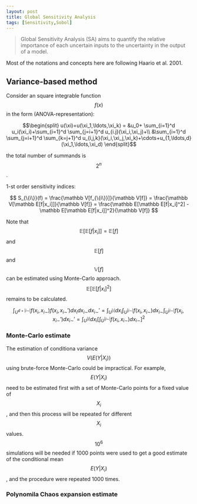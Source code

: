 ```yaml
---
layout: post
title: Global Sensitivity Analysis 
tags: [Sensitivity,Sobol]
---
```


>Global Sensitivity Analysis (SA) aims to quantify the relative importance of
>each uncertain inputs to the uncertainty in the output of a model.

Most of the notations and concepts here are following Haario et al. 2001.

## Variance-based method 
Consider an square integrable function $$f(x)$$ in the form
(ANOVA-representation):

$$\begin{split}
u(\xi)=u(\xi_1,\ldots,\xi_k) =
&u_0+ \sum_{i=1}^d u_i(\xi_i)+\sum_{i=1}^d \sum_{j=i+1}^d u_{i.j}(\xi_i,\xi_j)+\\
&\sum_{i=1}^d \sum_{j=i+1}^d \sum_{k=j+1}^d
u_{i,j,k}(\xi_i,\xi_j,\xi_k)+\cdots+u_{1,\ldots,d}(\xi_1,\ldots,\xi_d)
\end{split}$$

the total number of summands is $$2^n$$.

1-st order sensitivity indices:

$$
 S_{\{i\}}(f) = \frac{\mathbb V[f_{\{i\}}]}{\mathbb V[f]} 
 = \frac{\mathbb V[\mathbb E[f|x_i]]}{\mathbb V[f]}
 = \frac{\mathbb E[\mathbb E[f|x_i]^2] -\mathbb E[\mathbb E[f|x_i]]^2}{\mathbb
 V[f]}
$$

Note that $$\mathbb E[\mathbb E[f|x_i]]=\mathbb E[f]$$ and $$\mathbb E[f]$$ and
$$\mathbb V[f]$$ can be estimated using Monte-Carlo approach. 
$$\mathbb E[\mathbb E[f|x_i]^2]$$ remains to be calculated.

$$\int_{U^{d+|i \sim|}} f(x_i,x_{i\sim})f(x_i,x_{i\sim}')dx_i
dx_{i\sim}dx_{i\sim}'
=\int_{U^{|\mathfrak i|}}dx_i \int_{U^{|i\sim|}} f(x_i,x_{i\sim})dx_{i\sim} 
\int_{U^{|i\sim|}} f(x_i,x_{i\sim}')dx_{i\sim}'
=\int_{U^|i|}dx_i[\int_{U^|i\sim|}f(x_i,x_{i\sim})dx_{i\sim}]^2
$$ 


### Monte-Carlo estimate

The estimation of conditiona variance $$V(E(Y|X_i))$$ using brute-force
Monte-Carlo could be impractical. For example, $$E(Y|X_i)$$ need to be estimated
first with a set of Monte-Carlo points for a fixed value of $$X_i$$, and then
this process will be repeated for different $$X_i$$ values. $$10^6$$ simulations
will be needed if 1000 points were used to get a good estimate of the
conditional mean $$E(Y|X_i)$$, and the procedure were repeated 1000 times. 


### Polynomila Chaos expansion estimate
